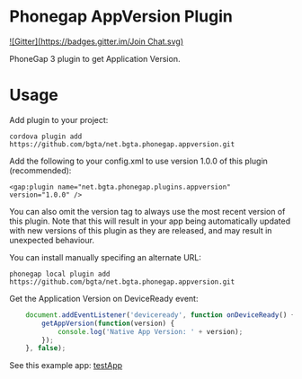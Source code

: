 Phonegap AppVersion Plugin
============================
[![Gitter](https://badges.gitter.im/Join Chat.svg)](https://gitter.im/bgta/net.bgta.phonegap.appversion?utm_source=badge&utm_medium=badge&utm_campaign=pr-badge&utm_content=badge)

PhoneGap 3 plugin to get Application Version.

Usage
=====

Add plugin to your project:

    cordova plugin add https://github.com/bgta/net.bgta.phonegap.appversion.git

Add the following to your config.xml to use version 1.0.0 of this plugin (recommended):

    <gap:plugin name="net.bgta.phonegap.plugins.appversion" version="1.0.0" />
	
You can also omit the version tag to always use the most recent version of this plugin. Note that this will result in your app being automatically updated with new versions of this plugin as they are released, and may result in unexpected behaviour.

You can install manually specifing an alternate URL:

    phonegap local plugin add https://github.com/bgta/net.bgta.phonegap.appversion.git

Get the Application Version on DeviceReady event:

```javascript
    document.addEventListener('deviceready', function onDeviceReady() {
        getAppVersion(function(version) {
            console.log('Native App Version: ' + version);
        });
    }, false);
```

See this example app: [testApp](https://mega.nz/#!DtAF3ZQD!c53as4j2jlHMlnsEsPHJlHsMMO2utbLClhg1iYifJ5U)
